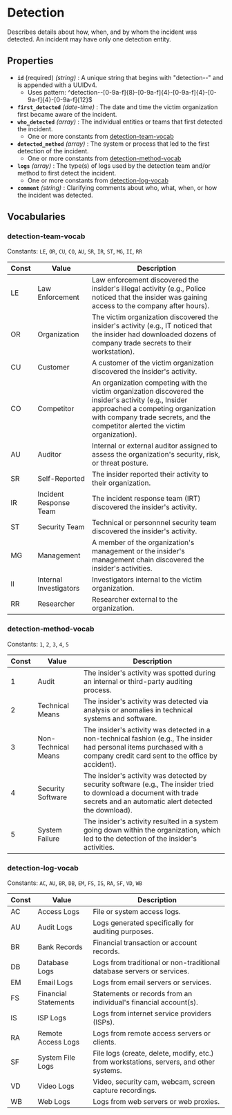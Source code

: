 # Detection

Describes details about how, when, and by whom the incident was detected. An incident may have only one detection entity.

## Properties

- **`id`** (required) *(string)* : A unique string that begins with "detection--" and is appended with a UUIDv4.
  - Uses pattern: ^detection--[0-9a-f]{8}-[0-9a-f]{4}-[0-9a-f]{4}-[0-9a-f]{4}-[0-9a-f]{12}$
- **`first_detected`** *(date-time)* : The date and time the victim organization first became aware of the incident.
- **`who_detected`** *(array)* : The individual entities or teams that first detected the incident.
  - One or more constants from [detection-team-vocab](#detection-team-vocab)
- **`detected_method`** *(array)* : The system or process that led to the first detection of the incident.
  - One or more constants from [detection-method-vocab](#detection-method-vocab)
- **`logs`** *(array)* : The type(s) of logs used by the detection team and/or method to first detect the incident.
  - One or more constants from [detection-log-vocab](#detection-log-vocab)
- **`comment`** *(string)* : Clarifying comments about who, what, when, or how the incident was detected.

## Vocabularies

### detection-team-vocab

Constants: `LE`, `OR`, `CU`, `CO`, `AU`, `SR`, `IR`, `ST`, `MG`, `II`, `RR`

| Const | Value | Description |
| --- | --- | --- |
| LE | Law Enforcement | Law enforcement discovered the insider's illegal activity (e.g., Police noticed that the insider was gaining access to the company after hours).|
| OR | Organization | The victim organization discovered the insider's activity (e.g., IT noticed that the insider had downloaded dozens of company trade secrets to their workstation).|
| CU | Customer | A customer of the victim organization discovered the insider's activity.|
| CO | Competitor | An organization competing with the victim organization discovered the insider's activity (e.g., Insider approached a competing organization with company trade secrets, and the competitor alerted the victim organization).|
| AU | Auditor | Internal or external auditor assigned to assess the organization's security, risk, or threat posture.|
| SR | Self-Reported | The insider reported their activity to their organization.|
| IR | Incident Response Team | The incident response team (IRT) discovered the insider's activity.|
| ST | Security Team | Technical or personnnel security team discovered the insider's activity.|
| MG | Management | A member of the organization's management or the insider's management chain discovered the insider's activities.|
| II | Internal Investigators | Investigators internal to the victim organization.|
| RR | Researcher | Researcher external to the organization.|

### detection-method-vocab

Constants: `1`, `2`, `3`, `4`, `5`

| Const | Value | Description |
| --- | --- | --- |
| 1 | Audit | The insider's activity was spotted during an internal or third-party auditing process.|
| 2 | Technical Means | The insider's activity was detected via analysis or anomalies in technical systems and software.|
| 3 | Non-Technical Means | The insider's activity was detected in a non-technical fashion (e.g., The insider had personal items purchased with a company credit card sent to the office by accident).|
| 4 | Security Software | The insider's activity was detected by security software (e.g., The insider tried to download a document with trade secrets and an automatic alert detected the download).|
| 5 | System Failure | The insider's activity resulted in a system going down within the organization, which led to the detection of the insider's activities.|

### detection-log-vocab

Constants: `AC`, `AU`, `BR`, `DB`, `EM`, `FS`, `IS`, `RA`, `SF`, `VD`, `WB`

| Const | Value | Description |
| --- | --- | --- |
| AC | Access Logs | File or system access logs.|
| AU | Audit Logs | Logs generated specifically for auditing purposes.|
| BR | Bank Records | Financial transaction or account records.|
| DB | Database Logs | Logs from traditional or non-traditional database servers or services.|
| EM | Email Logs | Logs from email servers or services.|
| FS | Financial Statements | Statements or records from an individual's financial account(s).|
| IS | ISP Logs | Logs from internet service providers (ISPs).|
| RA | Remote Access Logs | Logs from remote access servers or clients.|
| SF | System File Logs | File logs (create, delete, modify, etc.) from workstations, servers, and other systems.|
| VD | Video Logs | Video, security cam, webcam, screen capture recordings.|
| WB | Web Logs | Logs from web servers or web proxies.|
